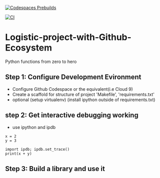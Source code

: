 [![Codespaces Prebuilds](https://github.com/ElvisKoech/Logistic-project-with-Github-Ecosystem/actions/workflows/codespaces/create_codespaces_prebuilds/badge.svg)](https://github.com/ElvisKoech/Logistic-project-with-Github-Ecosystem/actions/workflows/codespaces/create_codespaces_prebuilds)

[![CI](https://github.com/ElvisKoech/Logistic-project-with-Github-Ecosystem/actions/workflows/main.yml/badge.svg)](https://github.com/ElvisKoech/Logistic-project-with-Github-Ecosystem/actions/workflows/main.yml)
# Logistic-project-with-Github-Ecosystem
Python functions from zero to hero

## Step 1: Configure Development Evironment

* Configure Github Codespace or the equivalent(i.e Cloud 9)
* Create a scaffold for structure of project 'Makefile', 'requirements.txt'
* optional (setup virtualenv) (install ipython outside of requirements.txt)

## step 2: Get interactive debugging working
* use ipython and ipdb

```
x = 2
y = 3

import ipdb; ipdb.set_trace()
print(x + y)
```

## Step 3: Build a library and use it 
